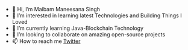- 👋 Hi, I’m  Maibam Maneesana Singh
- 👀 I’m interested in learning latest Technologies and Building Things I Loved
- 🌱 I’m currently learning Java-Blockchain Technology
- 💞️ I’m looking to collaborate on amazing open-source projects
- 📫 How to reach me [Twitter](https://twitter.com/MaibamManeesana)
<!---
Maneesana/Maneesana is a ✨ special ✨ repository because its `README.md` (this file) appears on your GitHub profile.
You can click the Preview link to take a look at your changes.
--->
